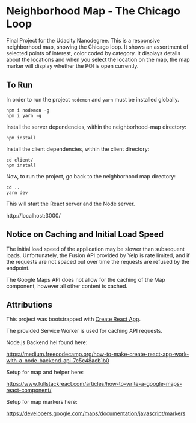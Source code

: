 # Neighborhood Map - The Chicago Loop
Final Project for the Udacity Nanodegree. This is a responsive neighborhood map, showing the Chicago loop.
It shows an assortment of selected points of interest, color coded by category. It 
displays details about the locations and when you select the location on the map,
the map marker will display whether the POI is open currently.


## To Run

In order to run the project ```nodemon``` and ```yarn``` must be installed globally.

```
npm i nodemon -g
npm i yarn -g
```

Install the server dependencies, within the neighborhood-map directory:

```
npm install
```

Install the client dependencies, within the client directory:

```
cd client/
npm install
```

Now, to run the project, go back to the neighborhood map directory:

```
cd ..
yarn dev
```

This will start the React server and the Node server.

http://localhost:3000/


## Notice on Caching and Initial Load Speed
 
The initial load speed of the application may be slower than subsequent loads. Unfortunately, the Fusion API provided by Yelp is rate limited, and if the requests are not spaced out over time the requests are refused by the endpoint.

The Google Maps API does not allow for the caching of the Map component, however all other content is cached.

## Attributions
This project was bootstrapped with [Create React App](https://github.com/facebook/create-react-app).

The provided Service Worker is used for caching API requests.

Node.js Backend hel found here:
 
 https://medium.freecodecamp.org/how-to-make-create-react-app-work-with-a-node-backend-api-7c5c48acb1b0

Setup for map and helper here: 

https://www.fullstackreact.com/articles/how-to-write-a-google-maps-react-component/

Setup for map markers here:

https://developers.google.com/maps/documentation/javascript/markers



